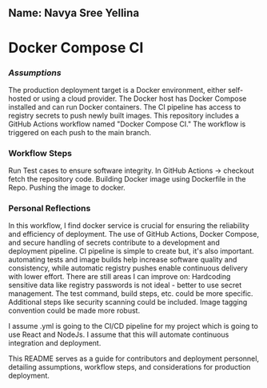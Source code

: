 ## Name: Navya Sree Yellina

# **Docker Compose CI**

### _**Assumptions**_
The production deployment target is a Docker environment, either self-hosted or using a cloud provider.
The Docker host has Docker Compose installed and can run Docker containers.
The CI pipeline has access to registry secrets to push newly built images.
This repository includes a GitHub Actions workflow named "Docker Compose CI." The workflow is triggered on each push to the main branch.
### **Workflow Steps**
Run Test cases to ensure software integrity.
In GitHub Actions -> checkout fetch the repository code.
Building Docker image using Dockerfile in the Repo.
Pushing the image to docker.

### **Personal Reflections**
In this workflow, I find docker service is crucial for ensuring the reliability and efficiency of deployment.
The use of GitHub Actions, Docker Compose, and secure handling of secrets contribute to a development and deployment pipeline.
CI pipeline is simple to create but, it's also important. automating tests and image builds help increase software quality and consistency, while automatic registry pushes enable continuous delivery with lower effort.
There are still areas I can improve on:
Hardcoding sensitive data like registry passwords is not ideal - better to use secret management.
The test command, build steps, etc. could be more specific.
Additional steps like security scanning could be included.
Image tagging convention could be made more robust.

I assume .yml is going to the CI/CD pipeline for my project which is going to use React and NodeJs. I assume that this will automate continuous integration and deployment.

This README serves as a guide for contributors and deployment personnel, detailing assumptions, workflow steps, and considerations for production deployment.




